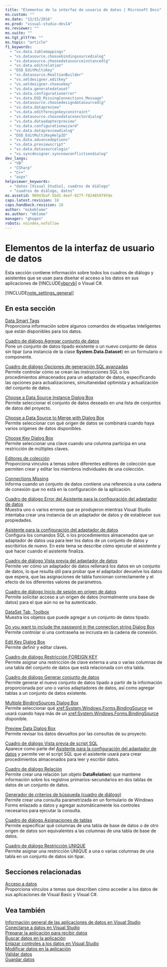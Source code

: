 ```yaml
---
title: "Elementos de la interfaz de usuario de datos | Microsoft Docs"
ms.custom: ""
ms.date: "12/15/2016"
ms.prod: "visual-studio-dev14"
ms.reviewer: ""
ms.suite: ""
ms.tgt_pltfrm: ""
ms.topic: "article"
f1_keywords: 
  - "vs.data.tablemappings"
  - "vs.datasource.choosebindingsourcedialog"
  - "vs.datasource.choosedatasourceinstancedlg"
  - "vs.data.editrelation"
  - "DSD_EditMultiKey"
  - "vs.datasource.RealtionBuilder"
  - "vs.xmldesigner.editkey"
  - "vs.xmldesigner.choosekey"
  - "vs.data.generatedataset"
  - "vs.data.configurationerror"
  - "vs.data.DSD_MissingConnections_Message"
  - "vs.datasource.choosedesigndatasourcedlg"
  - "vs.data.datapreview"
  - "vs.data.editforeignkeyconstraint"
  - "vs.datasource.choosedataconectordialog"
  - "vs.data.dataadapterpreview"
  - "vs.data.configurationwizard"
  - "vs.data.datapreviewdialog"
  - "DSD_EditMultiKeyHelpID"
  - "vs.data.advancedoptions"
  - "vs.data.previewscript"
  - "vs.data.datasourcelogin"
  - "vs.syncdesigner.syncnowconflictiondialog"
dev_langs: 
  - "VB"
  - "CSharp"
  - "C++"
  - "aspx"
helpviewer_keywords: 
  - "datos [Visual Studio], cuadros de diálogo"
  - "cuadros de diálogo, datos"
ms.assetid: 90943baf-5bd1-4eef-927f-f82485979fde
caps.latest.revision: 18
caps.handback.revision: 18
author: "mikeblome"
ms.author: "mblome"
manager: "ghogen"
robots: noindex,nofollow
---
```

# Elementos de la interfaz de usuario de datos
Esta sección contiene información sobre todos los cuadros de diálogo y asistentes que se usan para diseñar el acceso a los datos en sus aplicaciones de [!INCLUDE[vbprvb](../code-quality/includes/vbprvb_md.md)] o Visual C\#.  
  
 [!INCLUDE[note_settings_general](../data-tools/includes/note_settings_general_md.md)]  
  
## En esta sección  
 [Data Smart Tags](http://msdn.microsoft.com/es-es/1e0a848f-c57b-47ab-b884-eaaa40726f43)  
 Proporciona información sobre algunos comandos de etiquetas inteligentes que están disponibles para los datos.  
  
 [Cuadro de diálogo Agregar conjunto de datos](http://msdn.microsoft.com/es-es/0e03c0ff-212b-4bfa-ac51-3c2adb71ead0)  
 Pone un conjunto de datos tipado existente o un nuevo conjunto de datos sin tipar \(una instancia de la clase **System.Data.Dataset**\) en un formulario o componente.  
  
 [Cuadro de diálogo Opciones de generación SQL avanzadas](http://msdn.microsoft.com/es-es/41420450-1ff4-4a1a-b85b-6f6901538fef)  
 Permite controlar cómo se crean las instrucciones SQL o los procedimientos almacenados para un adaptador de datos, especificando las opciones para actualizaciones, simultaneidad optimista y actualización del conjunto de datos.  
  
 [Choose a Data Source Instance Dialog Box](http://msdn.microsoft.com/es-es/51c47f06-fdc5-453e-9178-0a5a2c5c9f34)  
 Permite seleccionar el conjunto de datos deseado en una lista de conjuntos de datos del proyecto.  
  
 [Choose a Data Source to Merge with Dialog Box](http://msdn.microsoft.com/es-es/accafff7-f6bd-481c-a121-fe8a76cd681d)  
 Permite seleccionar con qué origen de datos se combinará cuando haya varios orígenes de datos disponibles.  
  
 [Choose Key Dialog Box](http://msdn.microsoft.com/es-es/4ddbfbb7-a80a-412a-b80d-291d86376ca3)  
 Permite seleccionar una clave cuando una columna participa en una restricción de múltiples claves.  
  
 [Editores de colección](../Topic/Collection%20Editors.md)  
 Proporciona vínculos a temas sobre diferentes editores de colección que permiten crear y editar los miembros individuales de una colección.  
  
 [Connections Missing](http://msdn.microsoft.com/es-es/bb9b2e12-7f76-4ee5-acbb-5d20116ee044)  
 Informa cuando un conjunto de datos contiene una referencia a una cadena de conexión que no está en la configuración de la aplicación.  
  
 [Cuadro de diálogo Error del Asistente para la configuración del adaptador de datos](http://msdn.microsoft.com/es-es/9ce65cd2-0c7d-4f51-8685-d68be5f3009b)  
 Muestra uno o varios errores que se produjeron mientras Visual Studio intentaba crear una instancia de un adaptador de datos y de establecer sus propiedades.  
  
 [Asistente para la configuración del adaptador de datos](http://msdn.microsoft.com/es-es/efff90cb-0e4c-4eb3-87dc-65dd9d418809)  
 Configura los comandos SQL o los procedimientos almacenados que un adaptador de datos usa para leer los datos de un conjunto de datos y escribirlos de nuevo.  En este tema se describe cómo ejecutar el asistente y qué hacer cuando el asistente finaliza.  
  
 [Cuadro de diálogo Vista previa del adaptador de datos](http://msdn.microsoft.com/es-es/1f614cd3-4530-457e-84af-00ccbaea08cc)  
 Permite ver cómo un adaptador de datos rellenará los datos en un conjunto de datos, lo que resulta útil para probar que el adaptador devuelve los datos que espera, que las asignaciones de tabla funcionan correctamente y el efecto de los diferentes valores de parámetros.  
  
 [Cuadro de diálogo Inicio de sesión en origen de datos](http://msdn.microsoft.com/es-es/6f2d9a57-53c3-4841-bd37-a3643eb68d2e)  
 Permite solicitar acceso a un origen de datos \(normalmente una base de datos\) para el que aún no se ha autenticado.  
  
 [DataSet Tab, Toolbox](http://msdn.microsoft.com/es-es/fa5f2d6f-924d-4262-ba1b-e9e7f90e7764)  
 Muestra los objetos que puede agregar a un conjunto de datos tipado.  
  
 [Do you want to include the password in the connection string Dialog Box](http://msdn.microsoft.com/es-es/193696a7-5213-4396-8328-05ac2df6ee94)  
 Permite controlar si una contraseña se incrusta en la cadena de conexión.  
  
 [Edit Key Dialog Box](http://msdn.microsoft.com/es-es/f5c80e39-3a42-4284-b222-6ca009fd9675)  
 Permite definir y editar claves.  
  
 [Cuadro de diálogo Restricción FOREIGN KEY](http://msdn.microsoft.com/es-es/45d15629-1f4d-40a7-8708-c9ddfebedc1e)  
 Permite asignar una restricción de clave externa a una o varias columnas de una tabla del conjunto de datos que está relacionada con otra tabla.  
  
 [Cuadro de diálogo Generar conjunto de datos](http://msdn.microsoft.com/es-es/c0efdbaf-13b1-4ee8-ade6-f8a784126cdc)  
 Permite generar el nuevo conjunto de datos tipado a partir de la información proporcionada por uno o varios adaptadores de datos, así como agregar tablas a un conjunto de datos existente.  
  
 [Multiple BindingSources Dialog Box](http://msdn.microsoft.com/es-es/db76f70c-4fb5-479d-9b64-a67158d48f97)  
 Permite seleccionar qué <xref:System.Windows.Forms.BindingSource> se usará cuando haya más de un <xref:System.Windows.Forms.BindingSource> disponible.  
  
 [Preview Data Dialog Box](http://msdn.microsoft.com/es-es/aa4f0d04-2695-4bb8-946d-54a97ae7287f)  
 Permite revisar los datos devueltos por las consultas de su proyecto.  
  
 [Cuadro de diálogo Vista previa de script SQL](http://msdn.microsoft.com/es-es/e9571e8b-821c-492d-9bc8-b44eba898bdd)  
 Aparece como parte del [Asistente para la configuración del adaptador de datos](http://msdn.microsoft.com/es-es/efff90cb-0e4c-4eb3-87dc-65dd9d418809) y permite ver el script SQL que el asistente usará para crear procedimientos almacenados para leer y escribir datos.  
  
 [Cuadro de diálogo Relación](http://msdn.microsoft.com/es-es/ab8f4b0e-af4c-4725-a550-e2b2ebe43a02)  
 Permite crear una relación \(un objeto **DataRelation**\) que mantiene información sobre los registros primarios\-secundarios en dos tablas de datos de un conjunto de datos.  
  
 [Generador de criterios de búsqueda \(cuadro de diálogo\)](../Topic/Search%20Criteria%20Builder%20Dialog%20Box.md)  
 Permite crear una consulta parametrizada en un formulario de Windows Forms enlazado a datos y agregar automáticamente los controles necesarios para ejecutar la consulta.  
  
 [Cuadro de diálogo Asignaciones de tablas](http://msdn.microsoft.com/es-es/fb4cec1e-f3c8-4773-b409-c2de15293fea)  
 Permite especificar qué columnas de una tabla de base de datos o de otro origen de datos son equivalentes a las columnas de una tabla de base de datos.  
  
 [Cuadro de diálogo Restricción UNIQUE](http://msdn.microsoft.com/es-es/e71a60d7-fae2-4bd0-a1e8-43aae351707d)  
 Permite asignar una restricción UNIQUE a una o varias columnas de una tabla en un conjunto de datos sin tipar.  
  
## Secciones relacionadas  
 [Acceso a datos](../data-tools/accessing-data-in-visual-studio.md)  
 Proporciona vínculos a temas que describen cómo acceder a los datos de sus aplicaciones de Visual Basic y Visual C\#.  
  
## Vea también  
 [Información general de las aplicaciones de datos en Visual Studio](../data-tools/overview-of-data-applications-in-visual-studio.md)   
 [Conectarse a datos en Visual Studio](../data-tools/connecting-to-data-in-visual-studio.md)   
 [Preparar la aplicación para recibir datos](../Topic/Preparing%20Your%20Application%20to%20Receive%20Data.md)   
 [Buscar datos en la aplicación](../data-tools/fetching-data-into-your-application.md)   
 [Enlazar controles a los datos en Visual Studio](../data-tools/bind-controls-to-data-in-visual-studio.md)   
 [Modificar datos en la aplicación](../data-tools/editing-data-in-your-application.md)   
 [Validar datos](../Topic/Validating%20Data.md)   
 [Guardar datos](../data-tools/saving-data.md)